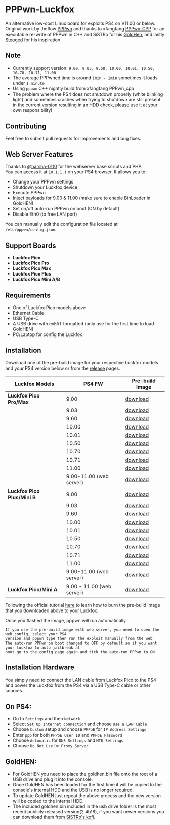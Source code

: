 # PPPwn-Luckfox

An alternative low-cost Linux board for exploits PS4 on V11.00 or below.<br>
Original work by theflow <a href=https://github.com/TheOfficialFloW/PPPwn>PPPwn</a> 
and thanks to xfangfang <a href=https://github.com/xfangfang/PPPwn_cpp>PPPwn-CPP</a> for an executable re-write of PPPwn in C++ and SiSTRo for his <a href=https://github.com/GoldHEN/GoldHEN>GoldHen</a>, and lastly <a href=https://github.com/stooged/PI-Pwn>Stooged</a> for his inspiration. <br>

## Note

- Currently support version: `9.00, 9.03, 9.60, 10.00, 10.01, 10.50, 10.70, 10.71, 11.00`
- The average PPPwned time is around `1min - 2min` sometimes it loads under `1 minute`
- Using `pppwn` C++ nightly build from xfangfang PPPwn_cpp <be>
- The problem where the PS4 does not shutdown properly (white blinking light) and sometimes crashes when trying to shutdown are still present in the current version resulting in an HDD check, please use it at your own responsibility!

## Contributing
Feel free to submit pull requests for improvements and bug fixes.

## Web Server Features
Thanks to [@harsha-0110](https://github.com/harsha-0110) for the webserver base scripts and PHP.<br>
You can access it at `10.1.1.1` on your PS4 browser. It allows you to:

- Change your PPPwn settings
- Shutdown your Luckfox device
- Execute PPPwn
- Inject payloads for 9.00 & 11.00 (make sure to enable BinLoader in GoldHEN)
- Set on/off auto-run PPPwn on boot (ON by default)
- Disable Eth0 (to free LAN port)
  
You can manually edit the configuration file located at `/etc/pppwn/config.json`.

## Support Boards

- <b>Luckfox Pico</b><br>
- <b>Luckfox Pico Pro</b><br>
- <b>Luckfox Pico Max</b><br>
- <b>Luckfox Pico Plus</b><be>
- <b>Luckfox Pico Mini A/B</b><br>

## Requirements

- One of Luckfox Pico models above
- Ethernet Cable
- USB Type-C
- A USB drive with exFAT formatted (only use for the first time to load GoldHEN)
- PC/Laptop for config the Luckfox


## Installation

Download one of the pre-build image for your respective Luckfox models and your PS4 version below or from the [release](https://github.com/0x1iii1ii/PPPwn-Luckfox/releases) pages.<br>


| **Luckfox Models**             | **PS4 FW** | **Pre-build Image** 
| ----------------------------- | ---------- | ------------------- | 
| **Luckfox Pico Pro/Max**      | 9.00       | [download](https://github.com/0x1iii1ii/PPPwn-Luckfox/releases/download/1.2.6/pppwn_luckfox_v1.2.6_pro_max_image_FW_9.00.7z)        |
|                               | 9.03       | [download](https://github.com/0x1iii1ii/PPPwn-Luckfox/releases/download/1.2.6/pppwn_luckfox_v1.2.6_pro_max_image_FW_9.03.7z)        | 
|                               | 9.60       | [download](https://github.com/0x1iii1ii/PPPwn-Luckfox/releases/download/1.2.6/pppwn_luckfox_v1.2.6_pro_max_image_FW_9.60.7z)        |
|                               | 10.00      | [download](https://github.com/0x1iii1ii/PPPwn-Luckfox/releases/download/1.2.6/pppwn_luckfox_v1.2.6_pro_max_image_FW_10.00.7z)        |
|                               | 10.01      | [download](https://github.com/0x1iii1ii/PPPwn-Luckfox/releases/download/1.2.6/pppwn_luckfox_v1.2.6_pro_max_image_FW_10.01.7z)        |
|                               | 10.50      | [download](https://github.com/0x1iii1ii/PPPwn-Luckfox/releases/download/1.2.6/pppwn_luckfox_v1.2.6_pro_max_image_FW_10.50.7z)        |
|                               | 10.70      | [download](https://github.com/0x1iii1ii/PPPwn-Luckfox/releases/download/1.2.6/pppwn_luckfox_v1.2.6_pro_max_image_FW_10.70.7z)        |
|                               | 10.71      | [download](https://github.com/0x1iii1ii/PPPwn-Luckfox/releases/download/1.2.6/pppwn_luckfox_v1.2.6_pro_max_image_FW_10.71.7z)        |
|                               | 11.00      | [download](https://github.com/0x1iii1ii/PPPwn-Luckfox/releases/download/1.2.6/pppwn_luckfox_v1.2.6_pro_max_image_FW_11.00.7z)        |
|                               | 9.00-11.00 (web server) | [download](https://github.com/0x1iii1ii/PPPwn-Luckfox/releases/download/1.2.6/pppwn_luckfox_v1.2.6_pro_max_image_web_FW_9.00-11.00.7z)        |
| **Luckfox Pico Plus/Mini B**  | 9.00       | [download](https://github.com/0x1iii1ii/PPPwn-Luckfox/releases/download/1.2.6/pppwn_luckfox_v1.2.6_pico_plus_image_FW_9.00.7z)        |
|                               | 9.03       | [download](https://github.com/0x1iii1ii/PPPwn-Luckfox/releases/download/1.2.6/pppwn_luckfox_v1.2.6_pico_plus_image_FW_9.03.7z)        |
|                               | 9.60       | [download](https://github.com/0x1iii1ii/PPPwn-Luckfox/releases/download/1.2.6/pppwn_luckfox_v1.2.6_pico_plus_image_FW_9.60.7z)        |
|                               | 10.00      | [download](https://github.com/0x1iii1ii/PPPwn-Luckfox/releases/download/1.2.6/pppwn_luckfox_v1.2.6_pico_plus_image_FW_10.00.7z)        |
|                               | 10.01      | [download](https://github.com/0x1iii1ii/PPPwn-Luckfox/releases/download/1.2.6/pppwn_luckfox_v1.2.6_pico_plus_image_FW_10.01.7z)        |
|                               | 10.50      | [download](https://github.com/0x1iii1ii/PPPwn-Luckfox/releases/download/1.2.6/pppwn_luckfox_v1.2.6_pico_plus_image_FW_10.50.7z)        |
|                               | 10.70      | [download](https://github.com/0x1iii1ii/PPPwn-Luckfox/releases/download/1.2.6/pppwn_luckfox_v1.2.6_pico_plus_image_FW_10.70.7z)        |
|                               | 10.71      | [download](https://github.com/0x1iii1ii/PPPwn-Luckfox/releases/download/1.2.6/pppwn_luckfox_v1.2.6_pico_plus_image_FW_10.71.7z)        |
|                               | 11.00      | [download](https://github.com/0x1iii1ii/PPPwn-Luckfox/releases/download/1.2.6/pppwn_luckfox_v1.2.6_pico_plus_image_FW_11.00.7z)        |
|                               | 9.00-11.00 (web server) | [download](https://github.com/0x1iii1ii/PPPwn-Luckfox/releases/download/1.2.6/pppwn_luckfox_v1.2.6_pico_plus_image_web_FW_9.00-11.00.7z)        |
| **Luckfox Pico/Mini A**  | 9.00 - 11.00 (web server)      | [download](https://github.com/0x1iii1ii/PPPwn-Luckfox/releases/download/1.2.6/pppwn_luckfox_v1.2.6_pico_plus_image_web_FW_9.00-11.00_SD.7z)        |


Following the official tutorial <a href=https://wiki.luckfox.com/Luckfox-Pico/Luckfox-Pico-RV1103/Luckfox-Pico-Flash-burn-image>here</a> to learn how to burn the pre-build image that you downloaded above to your Luckfox. <be>

Once you flashed the image, pppwn will run automatically.<be>

```
If you use the pre-build image with web server, you need to open the web config, select your PS4 
version and pppwn type then run the exploit manually from the web
The auto-run PPPwn on boot changed to OFF by default,so if you want your luckfox to auto jailbreak at 
boot go to the config page again and tick the auto-run PPPwn to ON
```

## Installation Hardware

You simply need to connect the LAN cable from Luckfox Pico to the PS4 and power the Luckfox from the PS4 via a USB Type-C cable or other sources.

## On PS4:<br>

- Go to `Settings` and then `Network`<br>
- Select `Set Up Internet connection` and choose `Use a LAN Cable`<br>
- Choose `Custom` setup and choose `PPPoE` for `IP Address Settings`<br>
- Enter `ppp` for both `PPPoE User ID` and `PPPoE Password`<br>
- Choose `Automatic` for `DNS Settings` and `MTU Settings`<br>
- Choose `Do Not Use` for `Proxy Server`<br>
  
## GoldHEN:<br>

- For GoldHEN you need to place the goldhen.bin file onto the root of a USB drive and plug it into the console.<br>
- Once GoldHEN has been loaded for the first time it will be copied to the console's internal HDD and the USB is no longer required.<br>
- To update GoldHEN just repeat the above process and the new version will be copied to the internal HDD. <be>
- The included goldhen.bin included in the usb drive folder is the most recent publicly released version(2.4b18), if you want newer versions you can download them from [SiSTRo's kofi](https://ko-fi.com/sistro/shop).